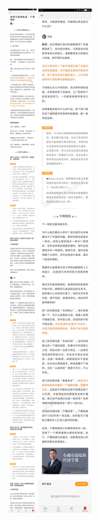 ![](../../images/2016年12月/HF1211-本周大局观复盘｜下周预告.jpg)
![](../../images/2016年12月/HF1211-本周大局观复盘｜下周预告2.jpg)
